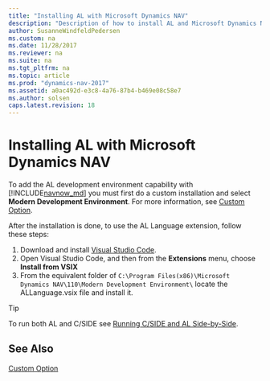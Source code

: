 ```yaml
---
title: "Installing AL with Microsoft Dynamics NAV"
description: "Description of how to install AL and Microsoft Dynamics NAV"
author: SusanneWindfeldPedersen
ms.custom: na
ms.date: 11/28/2017
ms.reviewer: na
ms.suite: na
ms.tgt_pltfrm: na
ms.topic: article
ms.prod: "dynamics-nav-2017"
ms.assetid: a0ac492d-e3c8-4a76-87b4-b469e08c58e7
ms.author: solsen
caps.latest.revision: 18
---
```


# Installing AL with Microsoft Dynamics NAV
To add the AL development environment capability with [!INCLUDE[navnow_md](includes/navnow_md.md)] you must first do a custom installation and select **Modern Development Environment**. For more information, see [Custom Option](../custom-option.md).

After the installation is done, to use the AL Language extension, follow these steps:
1. Download and install [Visual Studio Code](https://code.visualstudio.com/).
2. Open Visual Studio Code, and then from the **Extensions** menu, choose **Install from VSIX**
3. From the equivalent folder of `C:\Program Files(x86)\Microsoft Dynamics NAV\110\Modern Development Environment\` locate the ALLanguage.vsix file and install it.  
    
> [!TIP]  
> To run both AL and C/SIDE see [Running C/SIDE and AL Side-by-Side](devenv-running-cside-and-al-side-by-side.md).

## See Also  
[Custom Option](../custom-option.md)  